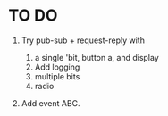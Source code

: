 # TO DO


1. Try pub-sub + request-reply with
    1. a single 'bit, button a, and display
    1. Add logging
    1. multiple bits
    1. radio
    

1. Add event ABC.

